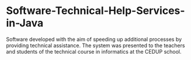 # Software-Technical-Help-Services-in-Java
Software developed with the aim of speeding up additional processes by providing technical assistance. The system was presented to the teachers and students of the technical course in informatics at the CEDUP school.
